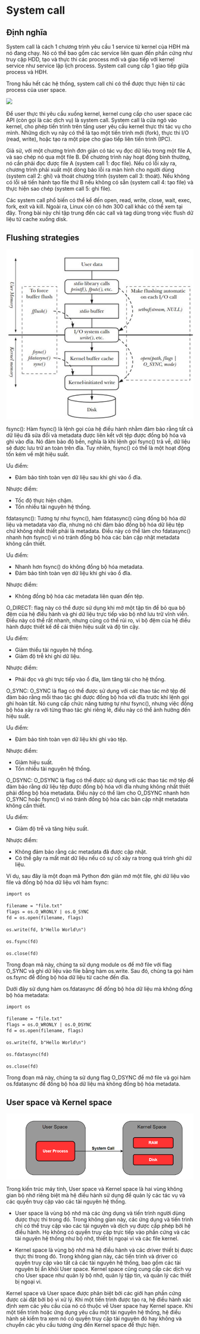 # System call
## Định nghĩa
System call là cách 1 chương trình yêu cầu 1 service từ kernel của HĐH mà nó đang chạy. Nó có thể bao gồm các service liên quan đến phần cứng như truy cập HDD, tạo và thực thi các process mới và giao tiếp với kernel service như service lập lịch process. System call cung cấp 1 giao tiếp giữa process và HĐH.

Trong hầu hết các hệ thống, system call chỉ có thể được thực hiện từ các process của user space.

![](https://user-images.githubusercontent.com/83684068/124892365-026b2780-e004-11eb-93f7-b430fe8fdabd.png)

Để user thực thi yêu cầu xuống kernel, kernel cung cấp cho user space các API (còn gọi là các dịch vụ) là system call. System call là cửa ngõ vào kernel, cho phép tiến trình trên tầng user yêu cầu kernel thực thi tác vụ cho mình. Những dịch vụ này có thể là tạo một tiến trình mới (fork), thực thi I/O (read, write), hoặc tạo ra một pipe cho giao tiếp liên tiến trình (IPC).

Giả sử, với một chương trình đơn giản có tác vụ đọc dữ liệu trong một file A, và sao chép nó qua một file B. Để chương trình này hoạt động bình thường, nó cần phải đọc được file A (system call 1: đọc file). Nếu có lỗi xảy ra, chương trình phải xuất một dòng báo lỗi ra màn hình cho người dùng (system call 2: ghi) và thoát chương trình (system call 3: thoát). Nếu không có lỗi sẽ tiến hành tạo file thứ B nếu không có sẵn (system call 4: tạo file) và thực hiện sao chép (system call 5: ghi file).

Các system call phổ biến có thể kể đến open, read, write, close, wait, exec, fork, exit và kill. Ngoài ra, Linux còn có hơn 300 call khác có thể xem tại đây. Trong bài này chỉ tập trung đến các call và tag dùng trong việc flush dữ liệu từ cache xuống disk.

## Flushing strategies
![Alt text](/Picture/Storage/image-5.png)

fsync(): Hàm fsync() là lệnh gọi của hệ điều hành nhằm đảm bảo rằng tất cả dữ liệu đã sửa đổi và metadata được liên kết với tệp được đồng bộ hóa và ghi vào đĩa. Nó đảm bảo độ bền, nghĩa là khi lệnh gọi fsync() trả về, dữ liệu sẽ được lưu trữ an toàn trên đĩa. Tuy nhiên, fsync() có thể là một hoạt động tốn kém về mặt hiệu suất.      
  
Ưu điểm:
- Đảm bảo tính toàn vẹn dữ liệu sau khi ghi vào ổ đĩa.

Nhược điểm:
- Tốc độ thực hiện chậm.
- Tốn nhiều tài nguyên hệ thống.


fdatasync(): Tương tự như fsync(), hàm fdatasync() cũng đồng bộ hóa dữ liệu và metadata vào đĩa, nhưng nó chỉ đảm bảo đồng bộ hóa dữ liệu tệp chứ không nhất thiết phải là metadata. Điều này có thể làm cho fdatasync() nhanh hơn fsync() vì nó tránh đồng bộ hóa các bản cập nhật metadata không cần thiết.   

Ưu điểm:
- Nhanh hơn fsync() do không đồng bộ hóa metadata.
- Đảm bảo tính toàn vẹn dữ liệu khi ghi vào ổ đĩa.

Nhược điểm:
- Không đồng bộ hóa các metadata liên quan đến tệp.

O_DIRECT: flag này có thể được sử dụng khi mở một tập tin để bỏ qua bộ đệm của hệ điều hành và ghi dữ liệu trực tiếp vào bộ nhớ lưu trữ vĩnh viễn. Điều này có thể rất nhanh, nhưng cũng có thể rủi ro, vì bộ đệm của hệ điều hành được thiết kế để cải thiện hiệu suất và độ tin cậy.    

Ưu điểm:
- Giảm thiểu tài nguyên hệ thống.
- Giảm độ trễ khi ghi dữ liệu.

Nhược điểm:
- Phải đọc và ghi trực tiếp vào ổ đĩa, làm tăng tải cho hệ thống.

O_SYNC: O_SYNC là flag có thể được sử dụng với các thao tác mở tệp để đảm bảo rằng mỗi thao tác ghi được đồng bộ hóa với đĩa trước khi lệnh gọi ghi hoàn tất. Nó cung cấp chức năng tương tự như fsync(), nhưng việc đồng bộ hóa xảy ra với từng thao tác ghi riêng lẻ, điều này có thể ảnh hưởng đến hiệu suất.   

Ưu điểm:
- Đảm bảo tính toàn vẹn dữ liệu khi ghi vào tệp.

Nhược điểm:
- Giảm hiệu suất.
- Tốn nhiều tài nguyên hệ thống.


O_DSYNC: O_DSYNC là flag có thể được sử dụng với các thao tác mở tệp để đảm bảo rằng dữ liệu tệp được đồng bộ hóa với đĩa nhưng không nhất thiết phải đồng bộ hóa metadata. Điều này có thể làm cho O_DSYNC nhanh hơn O_SYNC hoặc fsync() vì nó tránh đồng bộ hóa các bản cập nhật metadata không cần thiết.  

Ưu điểm:
- Giảm độ trễ và tăng hiệu suất.

Nhược điểm:
- Không đảm bảo rằng các metadata đã được cập nhật.
- Có thể gây ra mất mát dữ liệu nếu có sự cố xảy ra trong quá trình ghi dữ liệu.

Ví dụ, sau đây là một đoạn mã Python đơn giản mở một file, ghi dữ liệu vào file và đồng bộ hóa dữ liệu với hàm fsync:

```
import os

filename = "file.txt"
flags = os.O_WRONLY | os.O_SYNC
fd = os.open(filename, flags)

os.write(fd, b"Hello World\n")

os.fsync(fd)

os.close(fd)
```

Trong đoạn mã này, chúng ta sử dụng module os để mở file với flag O_SYNC và ghi dữ liệu vào file bằng hàm os.write. Sau đó, chúng ta gọi hàm os.fsync để đồng bộ hóa dữ liệu từ cache đến đĩa.

Dưới đây  sử dụng hàm os.fdatasync để đồng bộ hóa dữ liệu mà không đồng bộ hóa metadata:

```
import os

filename = "file.txt"
flags = os.O_WRONLY | os.O_DSYNC
fd = os.open(filename, flags)

os.write(fd, b"Hello World\n")

os.fdatasync(fd)

os.close(fd)
```

Trong đoạn mã này, chúng ta sử dụng flag O_DSYNC để mở file và gọi hàm os.fdatasync để đồng bộ hóa dữ liệu mà không đồng bộ hóa metadata.
## User space và Kernel space
![Alt text](/Picture/Storage/kernel.png)

Trong kiến trúc máy tính, User space và Kernel space là hai vùng không gian bộ nhớ riêng biệt mà hệ điều hành sử dụng để quản lý các tác vụ và các quyền truy cập vào các tài nguyên hệ thống.

- User space là vùng bộ nhớ mà các ứng dụng và tiến trình người dùng được thực thi trong đó. Trong không gian này, các ứng dụng và tiến trình chỉ có thể truy cập vào các tài nguyên và dịch vụ được cấp phép bởi hệ điều hành. Họ không có quyền truy cập trực tiếp vào phần cứng và các tài nguyên hệ thống như bộ nhớ, thiết bị ngoại vi và các file kernel.

- Kernel space là vùng bộ nhớ mà hệ điều hành và các driver thiết bị được thực thi trong đó. Trong không gian này, các tiến trình và driver có quyền truy cập vào tất cả các tài nguyên hệ thống, bao gồm các tài nguyên bị ẩn khỏi User space. Kernel space cũng cung cấp các dịch vụ cho User space như quản lý bộ nhớ, quản lý tập tin, và quản lý các thiết bị ngoại vi.

Kernel space và User space được phân biệt bởi các giới hạn phần cứng được cài đặt bởi bộ vi xử lý. Khi một tiến trình được tạo ra, hệ điều hành xác định xem các yêu cầu của nó có thuộc về User space hay Kernel space. Khi một tiến trình hoặc ứng dụng yêu cầu một tài nguyên hệ thống, hệ điều hành sẽ kiểm tra xem nó có quyền truy cập tài nguyên đó hay không và chuyển các yêu cầu tương ứng đến Kernel space để thực hiện.